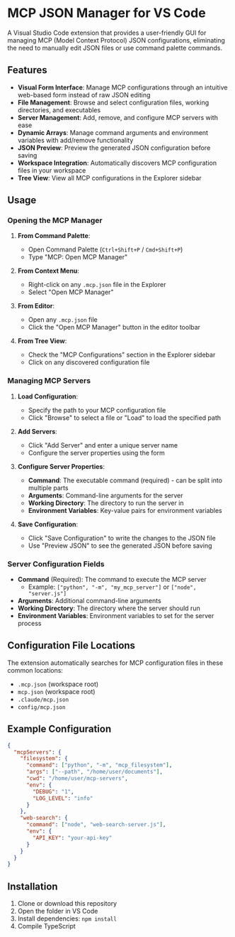 # MCP JSON Manager for VS Code

A Visual Studio Code extension that provides a user-friendly GUI for managing MCP (Model Context Protocol) JSON configurations, eliminating the need to manually edit JSON files or use command palette commands.

## Features

- **Visual Form Interface**: Manage MCP configurations through an intuitive web-based form instead of raw JSON editing
- **File Management**: Browse and select configuration files, working directories, and executables
- **Server Management**: Add, remove, and configure MCP servers with ease
- **Dynamic Arrays**: Manage command arguments and environment variables with add/remove functionality
- **JSON Preview**: Preview the generated JSON configuration before saving
- **Workspace Integration**: Automatically discovers MCP configuration files in your workspace
- **Tree View**: View all MCP configurations in the Explorer sidebar

## Usage

### Opening the MCP Manager

1. **From Command Palette**: 
   - Open Command Palette (`Ctrl+Shift+P` / `Cmd+Shift+P`)
   - Type "MCP: Open MCP Manager"

2. **From Context Menu**:
   - Right-click on any `.mcp.json` file in the Explorer
   - Select "Open MCP Manager"

3. **From Editor**:
   - Open any `.mcp.json` file
   - Click the "Open MCP Manager" button in the editor toolbar

4. **From Tree View**:
   - Check the "MCP Configurations" section in the Explorer sidebar
   - Click on any discovered configuration file

### Managing MCP Servers

1. **Load Configuration**:
   - Specify the path to your MCP configuration file
   - Click "Browse" to select a file or "Load" to load the specified path

2. **Add Servers**:
   - Click "Add Server" and enter a unique server name
   - Configure the server properties using the form

3. **Configure Server Properties**:
   - **Command**: The executable command (required) - can be split into multiple parts
   - **Arguments**: Command-line arguments for the server
   - **Working Directory**: The directory to run the server in
   - **Environment Variables**: Key-value pairs for environment variables

4. **Save Configuration**:
   - Click "Save Configuration" to write the changes to the JSON file
   - Use "Preview JSON" to see the generated JSON before saving

### Server Configuration Fields

- **Command** (Required): The command to execute the MCP server
  - Example: `["python", "-m", "my_mcp_server"]` or `["node", "server.js"]`
- **Arguments**: Additional command-line arguments
- **Working Directory**: The directory where the server should run
- **Environment Variables**: Environment variables to set for the server process

## Configuration File Locations

The extension automatically searches for MCP configuration files in these common locations:

- `.mcp.json` (workspace root)
- `mcp.json` (workspace root)
- `.claude/mcp.json`
- `config/mcp.json`

## Example Configuration

```json
{
  "mcpServers": {
    "filesystem": {
      "command": ["python", "-m", "mcp_filesystem"],
      "args": ["--path", "/home/user/documents"],
      "cwd": "/home/user/mcp-servers",
      "env": {
        "DEBUG": "1",
        "LOG_LEVEL": "info"
      }
    },
    "web-search": {
      "command": ["node", "web-search-server.js"],
      "env": {
        "API_KEY": "your-api-key"
      }
    }
  }
}
```

## Installation

1. Clone or download this repository
2. Open the folder in VS Code
3. Install dependencies: `npm install`
4. Compile TypeScript
